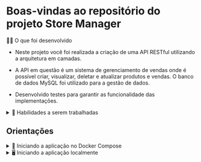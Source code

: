 # Boas-vindas ao repositório do projeto Store Manager

<summary>🧑‍💻 O que foi desenvolvido</summary>

- Neste projeto você foi realizada a criação de uma API RESTful utilizando a arquitetura em camadas.

- A API em questão é um sistema de gerenciamento de vendas onde é possível criar, visualizar, deletar e atualizar produtos e vendas. O banco de dados MySQL foi utilizado para a gestão de dados.

- Desenvolvido testes para garantir as funcionalidade das implementações.

</details>
  
<details>
  <summary>📝 Habilidades a serem trabalhadas </summary>

- Interaçao com um banco de dados relacional MySQL;
- Implementação de uma API utilizando arquitetura em camadas;
- Criação de validações para os dados recebidos pela API;
- Elaboração de testes para APIs, garantindo assim a implementação dos endpoints;

</details>


## Orientações

<details>
<summary>🐳 Iniciando a aplicação no Docker Compose</summary>

```bash
# Instale as dependências
npm install

# Inicie os containers do compose `backend` e `db`
# A aplicação estará disponível em `http://localhost:3001` em modo de desenvolvimento
docker-compose up -d

# É possível ver os logs da aplicação com `docker logs -n 20 -f <nome-do-container>`
docker logs -n 20 -f store_manager
```

</details>

<details>
<summary>🖥️ Iniciando a aplicação localmente</summary>

> ⚠️ Atenção: Ao rodar localmente, a aplicação deverá receber variáveis de ambiente como exemplificado em [`env.example`](./env.example) para poder se comunicar com o serviço de banco de dados.

```bash
# Instale as dependências
npm install

# Inicie apenas o serviço `db` no compose
docker-compose up -d db

# Inicie a aplicação em modo de desenvolvimento
npm run dev:local
```

</details>
